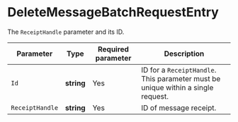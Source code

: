# DeleteMessageBatchRequestEntry

The `ReceiptHandle` parameter and its ID.

| Parameter | Type | Required parameter | Description |
| ----- | ----- | ----- | ----- |
| `Id` | **string** | Yes | ID for a `ReceiptHandle`. This parameter must be unique within a single request. |
| `ReceiptHandle` | **string** | Yes | ID of message receipt. |

